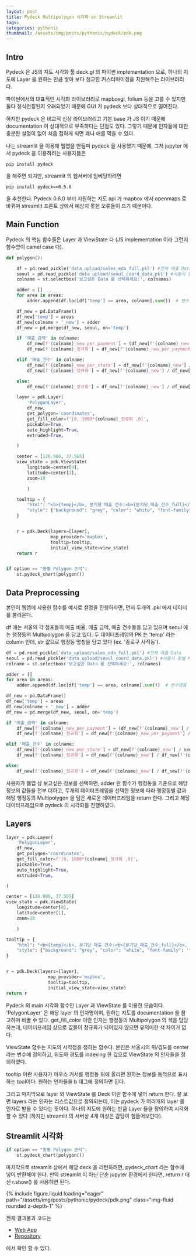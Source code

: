 ```yaml
---
layout: post
title: Pydeck Multipolygon 시각화 on Streamlit
tags:
categories: pythonic
thumbnail: /assets/img/posts/pythonic/pydeck/pdk.png
---
```


## Intro

Pydeck 은 JS의 지도 시각화 툴 deck.gl 의 파이썬 implementation 으로, 하나의 지도에 Layer 을
원하는 만큼 쌓아 보다 정교한 커스터마이징을 지원해주는 라이브러리다.

파이썬에서의 대표적인 시각화 라이브러리로 mapboxgl, folium 등을 고를 수 있지만
둘다 정식런칭된지 오래되었기 때문에 GUI 가 pydeck 보다 상대적으로 떨어진다.

하지만 pydeck 은 비교적 신상 라이브러리고 기본 base 가 JS 이기 때문에 documentation 이 상대적으로 부족하다는
단점도 있다. 그렇기 때문에 인자들에 대한 충분한 설명이 없어 처음 접하게 되면 꽤나 애를 먹을 수 있다.

나는 streamlit 을 이용해 웹앱을 만들며 pydeck 을 사용했기 때문에, 그저 jupyter 에서 pydeck 을 이용하려는 사용자들은

```
pip install pydeck
```

을 해주면 되지만, streamlit 의 웹서버에 임베딩하려면

```
pip install pydeck==0.5.0
```

을 추천한다. Pydeck 0.6.0 부터 지원하는 지도 api 가 mapbox 에서 openmaps 로 바뀌며 streamlit 프론트 상에서
예상치 못한 오류들이 뜨기 때문이다.

## Main Function

Pydeck 의 핵심 함수들은 Layer 과 ViewState 다 (JS implementation 이라 그런지 함수명이 camel case 다).

```python
def polygon():

    df = pd.read_pickle('data_upload/sales_eda_full.pkl') #전체 매출 Data
    seoul = pd.read_pickle('data_upload/seoul_coord_data.pkl') #서울시 동별 Multipolygon GeoJson 정보
    colname = st.selectbox('보고싶은 Data 를 선택하세요:', colnames)

    adder = []
    for area in areas:
        adder.append(df.loc[df['temp'] == area, colname].sum())  # 변수명을 기준으로 각 지역의 값을 합친다.

    df_new = pd.DataFrame()
    df_new['temp'] = areas
    df_new[colname + '_new'] = adder
    df_new = pd.merge(df_new, seoul, on='temp')

    if '매출_금액' in colname:
        df_new[f'{colname}_new_per_payment'] = (df_new[f'{colname}_new'] / seoul['분기당_매출_건수_full']) / seoul['점포수_full'] #매출금액 데이터는 해당 동의 매출건수와 점포수로 나눠준다
        df_new[f'{colname}_정규화'] = df_new[f'{colname}_new_per_payment'] / df_new[f'{colname}_new_per_payment'].max() #그리고 정규화

    elif '매출_건수' in colname:
        df_new[f'{colname}_new_per_store'] = df_new[f'{colname}_new'] / seoul['점포수_full'] #매출건수 데이터는 해당 동의 점포수로 나눠준다
        df_new[f'{colname}_정규화'] = df_new[f'{colname}_new'] / df_new[f'{colname}_new'].max() #정규화

    else:
        df_new[f'{colname}_정규화'] = df_new[f'{colname}_new'] / df_new[f'{colname}_new'].max() #매출비율 데이터는 바로 정규화

    layer = pdk.Layer(
        'PolygonLayer',
        df_new,
        get_polygon='coordinates',
        get_fill_color=f'[0, 1000*{colname}_정규화 ,0]',
        pickable=True,
        auto_highlight=True,
        extruded=True,

    )

    center = [126.986, 37.565]
    view_state = pdk.ViewState(
        longitude=center[0],
        latitude=center[1],
        zoom=10

        )

    tooltip = {
        "html": "<b>{temp}</b>, 분기당 매출 건수:<b>{분기당_매출_건수_full}</b>, 점포수: <b>{점포수_full}",
        "style": {"background": "grey", "color": "white", "font-family": '"Helvetica Neue", Arial', "z-index": "10000"},
    }


    r = pdk.Deck(layers=[layer],
                 map_provider='mapbox',
                 tooltip=tooltip,
                 initial_view_state=view_state)
    return r


if option == "동별 Polygon 분석":
    st.pydeck_chart(polygon())
```

## Data Preprocessing

본인이 웹엡에 사용한 함수를 예시로 설명을 진행하자면, 먼저 두개의 .pkl 에서 데이터를 불러온다.

df 에는 서울의 각 점포들의 매출 비율, 매출 금액, 매출 건수들을 담고 있으며 seoul 에는 행정동의 Multipolygon 을 담고 있다.
두 데이터프레임의 PK 는 'temp' 라는 column 인데, str 값으로 행정동 명칭을 담고 있다 (ex. '종로구 사직동').

```python
df = pd.read_pickle('data_upload/sales_eda_full.pkl') #전체 매출 Data
seoul = pd.read_pickle('data_upload/seoul_coord_data.pkl') #서울시 동별 Multipolygon GeoJson 정보
colname = st.selectbox('보고싶은 Data 를 선택하세요:', colnames)

adder = []
for area in areas:
    adder.append(df.loc[df['temp'] == area, colname].sum())  # 변수명을 기준으로 각 지역의 값을 합친다.

df_new = pd.DataFrame()
df_new['temp'] = areas
df_new[colname + '_new'] = adder
df_new = pd.merge(df_new, seoul, on='temp')

if '매출_금액' in colname:
    df_new[f'{colname}_new_per_payment'] = (df_new[f'{colname}_new'] / seoul['분기당_매출_건수_full']) / seoul['점포수_full'] #매출금액 데이터는 해당 동의 매출건수와 점포수로 나눠준다
    df_new[f'{colname}_정규화'] = df_new[f'{colname}_new_per_payment'] / df_new[f'{colname}_new_per_payment'].max() #그리고 정규화

elif '매출_건수' in colname:
    df_new[f'{colname}_new_per_store'] = df_new[f'{colname}_new'] / seoul['점포수_full'] #매출건수 데이터는 해당 동의 점포수로 나눠준다
    df_new[f'{colname}_정규화'] = df_new[f'{colname}_new'] / df_new[f'{colname}_new'].max() #정규화

else:
    df_new[f'{colname}_정규화'] = df_new[f'{colname}_new'] / df_new[f'{colname}_new'].max() #매출비율 데이터는 바로 정규화
```

사용자가 웹앱 상 보고싶은 정보를 선택하면, adder 란 함수가 행정동을 기준으로 해당 정보의 값들을 전부 더하고,
두개의 데이터프레임을 선택한 정보에 따라 행정동별 값과 해당 행정동의 Multipolygon 을 담은 새로운
데이터프레임을 return 한다. 그리고 해당 데이터프레임으로 pydeck 의 시각화를 진행하였다.

## Layers

```python
layer = pdk.Layer(
    'PolygonLayer',
    df_new,
    get_polygon='coordinates',
    get_fill_color=f'[0, 1000*{colname}_정규화 ,0]',
    pickable=True,
    auto_highlight=True,
    extruded=True,

)

center = [126.986, 37.565]
view_state = pdk.ViewState(
    longitude=center[0],
    latitude=center[1],
    zoom=10

    )

tooltip = {
    "html": "<b>{temp}</b>, 분기당 매출 건수:<b>{분기당_매출_건수_full}</b>, 점포수: <b>{점포수_full}",
    "style": {"background": "grey", "color": "white", "font-family": '"Helvetica Neue", Arial', "z-index": "10000"},
}


r = pdk.Deck(layers=[layer],
                map_provider='mapbox',
                tooltip=tooltip,
                initial_view_state=view_state)
return r
```

Pydeck 의 main 시각화 함수인 Layer 과 ViewState 를 이용한 모습이다.
'PolygonLayer' 은 해당 layer 의 인자명이며, 원하는 지도를 documentation 을 참고하며 바꿀 수 있다.
get_fill_color 이란 인자는 행정동의 Multipolygon 의 색을 담당하는데, 데이터프레임 상으로 값들이 정규화가 되어있지 않으면
유의미한 색 차이가 없다.

ViewState 함수는 지도의 시작점을 정하는 함수다. 본인은 서울시의 위/경도를 center 라는 변수에 정의하고,
위도와 경도를 indexing 한 값으로 ViewState 의 인자들을 정의하였다.

tooltip 이란 사용자가 마우스 커서를 행정동 위에 올리면 원하는 정보를 동적으로 표시하는 tool이다. 원하는 인자들을 b 태그에
정의하면 된다.

그리고 마지막으로 layer 와 ViewState 를 Deck 이란 함수에 넣어 return 한다. 잘 보면 layers 라는 인자는
리스트값으로 정의되는데, 이는 pydeck 가 여러개의 layer 를 인자로 받을 수 있다는 뜻이다. 하나의 지도에 원하는 만큼
Layer 들을 정의하여 시각화 할 수 있다 (하지만 streamlit 의 서버상 4개 이상은 감당이 힘들어보인다).

## Streamlit 시각화

```python
if option == "동별 Polygon 분석":
    st.pydeck_chart(polygon())
```

마지막으로 streamlit 상에서 해당 deck 을 리턴하려면, pydeck_chart 라는 함수에 넣어 반환해야 한다.
만약 streamlit 이 아닌 단순 jupyter 환경에서 한다면, return r 대신 r.show() 를 사용하면 된다.

<div class="row mt-3">
    <div class="col-sm mt-3 mt-md-0">
        {% include figure.liquid loading="eager" path="/assets/img/posts/pythonic/pydeck/pdk.png" class="img-fluid rounded z-depth-1" %}
    </div>
</div>

전체 결과물과 코드는

- [Web App](https://share.streamlit.io/tomtom1103/kuiai_hackathon_2022/main/JL_app.py)
- [Repository](https://github.com/tomtom1103/KUIAI_Hackathon_2022)

에서 확인 할 수 있다.
